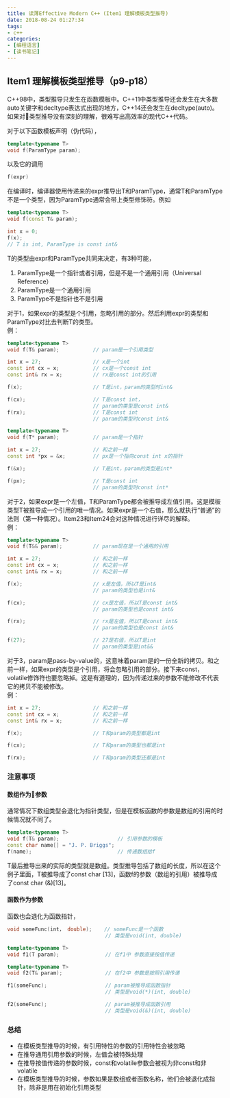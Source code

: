```yaml
---
title: 读薄Effective Modern C++ (Item1 理解模板类型推导)
date: 2018-08-24 01:27:34
tags: 
- c++
categories:
- [编程语言]
- [读书笔记]
---
```


## Item1 理解模板类型推导（p9-p18）
C++98中，类型推导只发生在函数模板中。C++11中类型推导还会发生在大多数auto关键字和decltype表达式出现的地方，C++14还会发生在decltype(auto)。如果对类型推导没有深刻的理解，很难写出高效率的现代C++代码。      

<!-- more -->
对于以下函数模板声明（伪代码），
```cpp
template<typename T>
void f(ParamType param);
```
以及它的调用
```cpp
f(expr)
```
在编译时，编译器使用传递来的expr推导出T和ParamType，通常T和ParamType不是一个类型，因为ParamType通常会带上类型修饰符。例如
```cpp
template<typename T>
void f(const T& param);

int x = 0;
f(x);
// T is int, ParamType is const int&
```
T的类型由expr和ParamType共同来决定，有3种可能，    
1. ParamType是一个指针或者引用，但是不是一个通用引用（Universal Reference）    
2. ParamType是一个通用引用      
3. ParamType不是指针也不是引用     

对于1，如果expr的类型是个引用，忽略引用的部分。然后利用expr的类型和ParamType对比去判断T的类型。    
例：
```cpp
template<typename T>
void f(T& param);           // param是一个引用类型

int x = 27;                 // x是一个int
const int cx = x;           // cx是一个const int
const int& rx = x;          // rx是const int的引用

f(x);                       // T是int，param的类型时int&

f(cx);                      // T是const int，
                            // param的类型是const int&
f(rx);                      // T是const int
                            // param的类型时const int&
```
```cpp
template<typename T>
void f(T* param);           // param是一个指针

int x = 27;                 // 和之前一样
const int *px = &x;         // px是一个指向const int x的指针

f(&x);                      // T是int，param的类型是int*

f(px);                      // T是const int
                            // param的类型时const int*
```

对于2，如果expr是一个左值，T和ParamType都会被推导成左值引用。这是模板类型T被推导成一个引用的唯一情况。如果expr是一个右值，那么就执行“普通”的法则（第一种情况）。Item23和Item24会对这种情况进行详尽的解释。  
例：
```cpp
template<typename T>
void f(T&& param);          // param现在是一个通用的引用

int x = 27;                 // 和之前一样
const int cx = x;           // 和之前一样
const int& rx = x;          // 和之前一样

f(x);                       // x是左值，所以T是int&
                            // param的类型也是int&

f(cx);                      // cx是左值，所以T是const int&
                            // param的类型也是const int&

f(rx);                      // rx是左值，所以T是const int&
                            // param的类型也是const int&

f(27);                      // 27是右值，所以T是int
                            // param的类型是int&&
```

对于3，param是pass-by-value的，这意味着param是的一份全新的拷贝。和之前一样，如果expr的类型是个引用，将会忽略引用的部分。接下来const，volatile修饰符也要忽略掉。这是有道理的，因为传递过来的参数不能修改不代表它的拷贝不能被修改。    
例：
```cpp
int x = 27;                 // 和之前一样
const int cx = x;           // 和之前一样
const int& rx = x;          // 和之前一样

f(x);                       // T和param的类型都是int

f(cx);                      // T和param的类型也都是int

f(rx);                      // T和param的类型还都是int
```

### 注意事项
#### 数组作为参数      
通常情况下数组类型会退化为指针类型，但是在模板函数的参数是数组的引用的时候情况就不同了。
```cpp
template<typename T>
void f(T& param);                   // 引用参数的模板
const char name[] = "J. P. Briggs";
f(name);                            // 传递数组给f
```
T最后推导出来的实际的类型就是数组。类型推导包括了数组的长度，所以在这个例子里面，T被推导成了const char [13]，函数f的参数（数组的引用）被推导成了const char (&)[13]。          

#### 函数作为参数     
函数也会退化为函数指针，
```cpp
void someFunc(int， double);    // someFunc是一个函数
                                // 类型是void(int, double)

template<typename T>
void f1(T param);               // 在f1中 参数直接按值传递

template<typename T>
void f2(T& param);              // 在f2中 参数是按照引用传递

f1(someFunc);                   // param被推导成函数指针
                                // 类型是void(*)(int, double)

f2(someFunc);                   // param被推导成函数引用
                                // 类型是void(&)(int, double)
```


### 总结
- 在模板类型推导的时候，有引用特性的参数的引用特性会被忽略
- 在推导通用引用参数的时候，左值会被特殊处理
- 在推导按值传递的参数时候，const和volatile参数会被视为非const和非volatile
- 在模板类型推导的时候，参数如果是数组或者函数名称，他们会被退化成指针，除非是用在初始化引用类型













